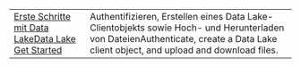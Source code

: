 |  |  |
|---------|---------|
| <span data-ttu-id="27e1b-101">[Erste Schritte mit Data Lake][1]</span><span class="sxs-lookup"><span data-stu-id="27e1b-101">[Data Lake Get Started][1]</span></span> | <span data-ttu-id="27e1b-102">Authentifizieren, Erstellen eines Data Lake-Clientobjekts sowie Hoch- und Herunterladen von Dateien</span><span class="sxs-lookup"><span data-stu-id="27e1b-102">Authenticate, create a Data Lake client object, and upload and download files.</span></span> |

[1]: https://azure.microsoft.com/resources/samples/data-lake-store-java-upload-download-get-started/